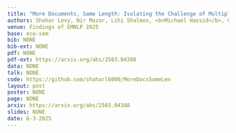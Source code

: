 ```yaml
---
title: "More Documents, Same Length: Isolating the Challenge of Multiple Documents in RAG"
authors: Shahar Levy, Nir Mazor, Lihi Shalmon, <b>Michael Hassid</b>, Gabriel Stanovsky
venue: Findings of EMNLP 2025
base: eco-sem
bib: NONE
bib-ext: NONE
pdf: NONE
pdf-ext: https://arxiv.org/abs/2503.04388
data: NONE
talk: NONE
code: https://github.com/shaharl6000/MoreDocsSameLen
layout: post
poster: NONE
page: NONE
arxiv: https://arxiv.org/abs/2503.04388
slides: NONE
date: 6-3-2025
---
```

